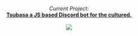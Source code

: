 <p align=center>
  <i>Current Project:</i>
  <br>
  <a href="https://quilldev.github.io/TsubasaJS/"><b>Tsubasa a JS based Discord bot for the cultured.</b></a>
  <br><br>
  <a href="https://ko-fi.com/M4M727GDD"><img src = "https://www.ko-fi.com/img/githubbutton_sm.svg"></a>
  <br>
</p>


